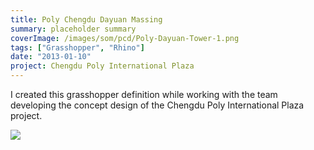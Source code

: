 ```yaml
---
title: Poly Chengdu Dayuan Massing
summary: placeholder summary
coverImage: /images/som/pcd/Poly-Dayuan-Tower-1.png
tags: ["Grasshopper", "Rhino"]
date: "2013-01-10"
project: Chengdu Poly International Plaza
---
```


I created this grasshopper definition while working with the team developing the concept design of the Chengdu Poly International Plaza project.

![](/images/som/pcd/chengdu-form.png)
